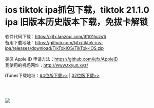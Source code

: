 # ios tiktok ipa抓包下载，tiktok 21.1.0 ipa 旧版本历史版本下载，免拔卡解锁

软件代码下载：https://kjfx.lanzoui.com/ifft01huzs1i
<br>
备用下载地址：https://github.com/kjfx/tiktok-ios-ipa/releases/download/TikTokIOS/TikTok-IOS.zip
<br><br>
美区 Apple ID 申请方法：https://github.com/kjfx/AppleID<br>
我使用的机场网址：http://www.txyun.xyz/

iTunes下载地址：[64位版下载>>](https://www.apple.com/itunes/download/win64) | [32位版下载>>](https://www.apple.com/itunes/download/win32)

<br><br><br>
<img src="https://raw.githubusercontent.com/kjfx/ios-tiktok-ipa/main/%E6%8A%93%E5%8C%85%E4%B8%8B%E8%BD%BD-%E5%B8%B8%E8%A7%81%E9%97%AE%E9%A2%98.jpg" />
